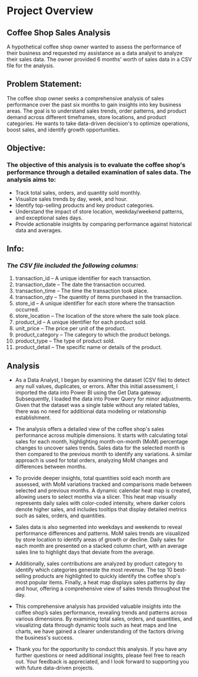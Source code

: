 # Project Overview

## Coffee Shop Sales Analysis

A hypothetical coffee shop owner wanted to assess the performance of their business and requested my assistance as a data analyst to analyze their sales data. The owner provided 6 months' worth of sales data in a CSV file for the analysis.

## **Problem Statement:**
The coffee shop owner seeks a comprehensive analysis of sales performance over the past six months to gain insights into key business areas. The goal is to understand sales trends, order patterns, and product demand across different timeframes, store locations, and product categories. He wants to take data-driven decision's to optimize operations, boost sales, and identify growth opportunities.

## **Objective:**
### The objective of this analysis is to evaluate the coffee shop's performance through a detailed examination of sales data. The analysis aims to:
 * Track total sales, orders, and quantity sold monthly.
 * Visualize sales trends by day, week, and hour.
 * Identify top-selling products and key product categories.
 * Understand the impact of store location, weekday/weekend patterns, and exceptional sales days.
 * Provide actionable insights by comparing performance against historical data and averages.

## **Info:**
### **_The CSV file included the following columns:_**
1. transaction_id – A unique identifier for each transaction.
2. transaction_date – The date the transaction occurred.
3. transaction_time – The time the transaction took place.
4. transaction_qty – The quantity of items purchased in the transaction.
5. store_id – A unique identifier for each store where the transaction occurred.
6. store_location – The location of the store where the sale took place.
7. product_id – A unique identifier for each product sold.
8. unit_price – The price per unit of the product.
9. product_category – The category to which the product belongs.
10. product_type – The type of product sold.
11. product_detail – The specific name or details of the product.

## **Analysis**
* As a Data Analyst, I began by examining the dataset (CSV file) to detect any null values, duplicates, or errors. After this initial assessment, I imported the data into Power BI using the Get Data gateway. Subsequently, I loaded the data into Power Query for minor adjustments. Given that the dataset was a single table without any related tables, there was no need for additional data modeling or relationship establishment.

* The analysis offers a detailed view of the coffee shop's sales performance across multiple dimensions. It starts with calculating total sales for each month, highlighting month-on-month (MoM) percentage changes to uncover sales trends. Sales data for the selected month is then compared to the previous month to identify any variations. A similar approach is used for total orders, analyzing MoM changes and differences between months.

* To provide deeper insights, total quantities sold each month are assessed, with MoM variations tracked and comparisons made between selected and previous months. A dynamic calendar heat map is created, allowing users to select months via a slicer. This heat map visually represents daily sales with color-coded intensity, where darker colors denote higher sales, and includes tooltips that display detailed metrics such as sales, orders, and quantities.

* Sales data is also segmented into weekdays and weekends to reveal performance differences and patterns. MoM sales trends are visualized by store location to identify areas of growth or decline. Daily sales for each month are presented on a stacked column chart, with an average sales line to highlight days that deviate from the average.

* Additionally, sales contributions are analyzed by product category to identify which categories generate the most revenue. The top 10 best-selling products are highlighted to quickly identify the coffee shop's most popular items. Finally, a heat map displays sales patterns by day and hour, offering a comprehensive view of sales trends throughout the day.

* This comprehensive analysis has provided valuable insights into the coffee shop’s sales performance, revealing trends and patterns across various dimensions. By examining total sales, orders, and quantities, and visualizing data through dynamic tools such as heat maps and line charts, we have gained a clearer understanding of the factors driving the business's success.

* Thank you for the opportunity to conduct this analysis. If you have any further questions or need additional insights, please feel free to reach out. Your feedback is appreciated, and I look forward to supporting you with future data-driven projects.
